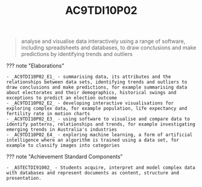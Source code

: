 ﻿---
backlinks:
- title: DIG101A-2024
  url: /memex/sense/Teaching/Implementation/2024/DIG101A/dig101a-2024.html
- title: Learning Areas
  url: /memex/sense/Teaching/Curriculum/v9/v9-learning-areas.html
tags: australian-curriculum
title: AC9TDI10P02
type: note
---
> analyse and visualise data interactively using a range of software, including spreadsheets and databases, to draw conclusions and make predictions by identifying trends and outliers

??? note "Elaborations"

	- _AC9TDI10P02_E1_ - summarising data, its attributes and the relationships between data sets, identifying trends and outliers to draw conclusions and make predictions, for example summarising data about electorates and their demographics, historical swings and exceptions to predict an election outcome
	- _AC9TDI10P02_E2_ - developing interactive visualisations for exploring complex data, for example population, life expectancy and fertility rate in motion charts
	- _AC9TDI10P02_E3_ - using software to visualise and compare data to identify patterns, relationships and trends, for example investigating emerging trends in Australia's industries
	- _AC9TDI10P02_E4_ - exploring machine learning, a form of artificial intelligence where an algorithm is trained using a data set, for example to classify images into categories
??? note "Achievement Standard Components"

	- _ASTECTDI91002_ - Students acquire, interpret and model complex data with databases and represent documents as content, structure and presentation.